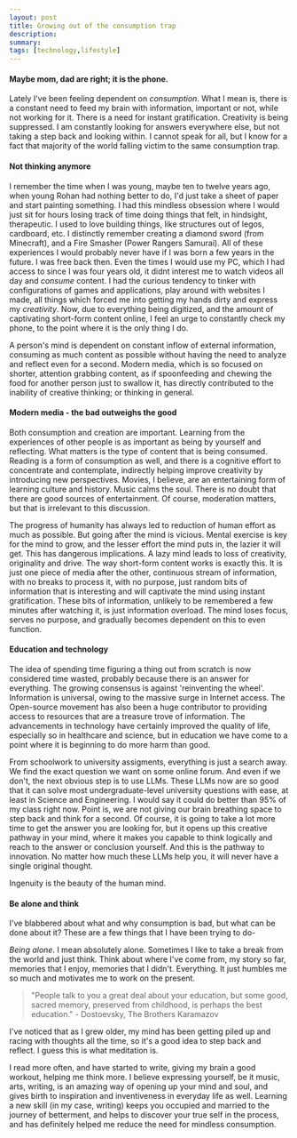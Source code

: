 ```yaml
---
layout: post
title: Growing out of the consumption trap
description: 
summary: 
tags: [technology,lifestyle]
---
```


#### Maybe mom, dad are right; it is the phone. 
Lately I've been feeling dependent on *consumption*. What I mean is, there is a constant need to feed my brain with information, important or not, while not working for it. There is a need for instant gratification. Creativity is being suppressed. I am constantly looking for answers everywhere else, but not taking a step back and looking within. I cannot speak for all, but I know for a fact that majority of the world falling victim to the same consumption trap.

#### Not thinking anymore
I remember the time when I was young, maybe ten to twelve years ago, when young Rohan had nothing better to do, I'd just take a sheet of paper and start painting something. I had this mindless obsession where I would just sit for hours losing track of time doing things that felt, in hindsight, therapeutic. I used to love building things, like structures out of legos, cardboard, etc. I distinctly remember creating a diamond sword (from Minecraft), and a Fire Smasher (Power Rangers Samurai). All of these experiences I would probably never have if I was born a few years in the future. I was free back then. Even the times I would use my PC, which I had access to since I was four years old, it didnt interest me to watch videos all day and *consume* content. I had the curious tendency to tinker with configurations of games and applications, play around with websites I made, all things which forced me into getting my hands dirty and express my *creativity*. Now, due to everything being digitized, and the amount of captivating short-form content online, I feel an urge to constantly check my phone, to the point where it is the only thing I do.

A person's mind is dependent on constant inflow of external information, consuming as much content as possible without having the need to analyze and reflect even for a second. Modern media, which is so focused on shorter, attention grabbing content, as if spoonfeeding and chewing the food for another person just to swallow it, has directly contributed to the inability of creative thinking; or thinking in general.

#### Modern media - the bad outweighs the good
Both consumption and creation are important. Learning from the experiences of other people is as important as being by yourself and reflecting. What matters is the type of content that is being consumed. Reading is a form of consumption as well, and there is a cognitive effort to concentrate and contemplate, indirectly helping improve creativity by introducing new perspectives. Movies, I believe, are an entertaining form of learning culture and history. Music calms the soul. There is no doubt that there are good sources of entertainment. Of course, moderation matters, but that is irrelevant to this discussion. 

The progress of humanity has always led to reduction of human effort as much as possible. But going after the mind is vicious. Mental exercise is key for the mind to grow, and the lesser effort the mind puts in, the lazier it will get. This has dangerous implications. A lazy mind leads to loss of creativity, originality and drive. The way short-form content works is exactly this. It is just one piece of media after the other, continuous stream of information, with no breaks to process it, with no purpose, just random bits of information that is interesting and will captivate the mind using instant gratification. These bits of information, unlikely to be remembered a few minutes after watching it, is just information overload. The mind loses focus, serves no purpose, and gradually becomes dependent on this to even function.  

#### Education and technology
The idea of spending time figuring a thing out from scratch is now considered time wasted, probably because there is an answer for everything. The growing consensus is against 'reinventing the wheel'. Information is universal, owing to the massive surge in Internet access. The Open-source movement has also been a huge contributor to providing access to resources that are a treasure trove of information. The advancements in technology have certainly improved the quality of life, especially so in healthcare and science, but in education we have come to a point where it is beginning to do more harm than good. 

From schoolwork to university assigments, everything is just a search away. We find the exact question we want on some online forum. And even if we don't, the next obvious step is to use LLMs. These LLMs now are so good that it can solve most undergraduate-level university questions with ease, at least in Science and Engineering. I would say it could do better than 95% of my class right now. Point is, we are not giving our brain breathing space to step back and think for a second. Of course, it is going to take a lot more time to get the answer you are looking for, but it opens up this creative pathway in your mind, where it makes you capable to think logically and reach to the answer or conclusion yourself. And this is the pathway to innovation. No matter how much these LLMs help you, it will never have a single original thought.

Ingenuity is the beauty of the human mind.

#### Be alone and think
I've blabbered about what and why consumption is bad, but what can be done about it? These are a few things that I have been trying to do-

*Being alone*. I mean absolutely alone. Sometimes I like to take a break from the world and just think. Think about where I've come from, my story so far, memories that I enjoy, memories that I didn't. Everything. It just humbles me so much and motivates me to work on the present. 
> "People talk to you a great deal about your education, but some good, sacred memory, preserved from childhood, is perhaps the best education." - Dostoevsky, The Brothers Karamazov

I've noticed that as I grew older, my mind has been getting piled up and racing with thoughts all the time, so it's a good idea to step back and reflect. I guess this is what meditation is. 

I read more often, and have started to write, giving my brain a good workout, helping me think more. I believe expressing yourself, be it music, arts, writing, is an amazing way of opening up your mind and soul, and gives birth to inspiration and inventiveness in everyday life as well. Learning a new skill (in my case, writing) keeps you occupied and married to the journey of betterment, and helps to discover your true self in the process, and has definitely helped me reduce the need for mindless consumption.